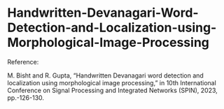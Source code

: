 # Handwritten-Devanagari-Word-Detection-and-Localization-using-Morphological-Image-Processing

Reference:

M. Bisht and R. Gupta, “Handwritten Devanagari word detection and localization using morphological image processing,” in 10th International Conference on Signal Processing and Integrated Networks (SPIN), 2023, pp.-126-130. 
